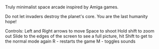 Truly minimalist space arcade inspired by Amiga games.

Do not let invaders destroy the planet's core. You are the last humanity hope!

Controls:
  Left and Right arrows to move
  Space to shoot
  Hold shift to zoom out
  Slide to the edges of the screen to see a full picture, hit Shift to get to the normal mode again
  R - restarts the game
  M - toggles sounds